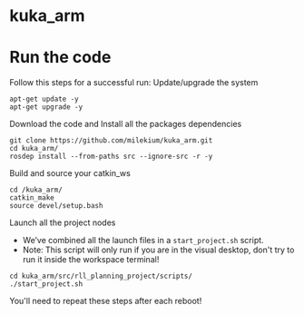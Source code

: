 # kuka_arm

# Run the code
Follow this steps for a successful run:
Update/upgrade the system
```
apt-get update -y
apt-get upgrade -y
```
Download the code and Install all the packages dependencies
```
git clone https://github.com/milekium/kuka_arm.git
cd kuka_arm/
rosdep install --from-paths src --ignore-src -r -y
```
Build and source your catkin_ws
```
cd /kuka_arm/
catkin_make
source devel/setup.bash
```
Launch all the project nodes
- We’ve combined all the launch files in a `start_project.sh` script. 
- Note: This script will only run if you are in the visual desktop, don't try to run it inside the workspace terminal!
```
cd kuka_arm/src/rll_planning_project/scripts/
./start_project.sh
```
You'll need to repeat these steps after each reboot!
